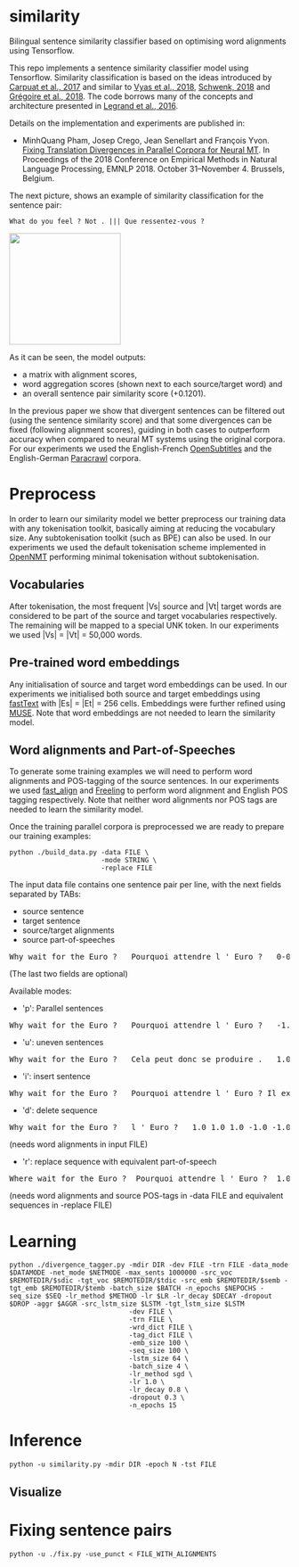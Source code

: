 # similarity
Bilingual sentence similarity classifier based on optimising word alignments using Tensorflow.

This repo implements a sentence similarity classifier model using Tensorflow. Similarity classification is based on the ideas introduced by [Carpuat et al., 2017](http://aclweb.org/anthology/W17-3209) and similar to [Vyas et al., 2018](http://aclweb.org/anthology/N18-1136), [Schwenk, 2018](http://aclweb.org/anthology/P18-2037) and [Grégoire et al., 2018](http://www.aclweb.org/anthology/C18-1122). The code borrows many of the concepts and architecture presented in [Legrand et al., 2016](http://www.aclweb.org/anthology/W16-2207). 

Details on the implementation and experiments are published in:
* MinhQuang Pham, Josep Crego, Jean Senellart and François Yvon. [Fixing Translation Divergences in Parallel Corpora for Neural MT](http://emnlp2018.org/program/accepted/short-papers). In Proceedings of the 2018 Conference on Empirical Methods in Natural Language Processing, EMNLP 2018. October 31–November 4. Brussels, Belgium.

The next picture, shows an example of similarity classification for the sentence pair:

```What do you feel ? Not . ||| Que ressentez-vous ?```

<img src="https://github.com/jmcrego/similarity/blob/master/divergence_example.png" width="200" />

As it can be seen, the model outputs:
* a matrix with alignment scores,
* word aggregation scores (shown next to each source/target word) and
* an overall sentence pair similarity score (+0.1201).

In the previous paper we show that divergent sentences can be filtered out (using the sentence similarity score) and that some divergences can be fixed (following alignment scores), guiding in both cases to outperform accuracy when compared to neural MT systems using the original corpora. For our experiments we used the English-French [OpenSubtitles](http://www.lrec-conf.org/proceedings/lrec2016/pdf/947_Paper.pdf) and the English-German [Paracrawl](http://paracrawl.eu/) corpora.

# Preprocess

In order to learn our similarity model we better preprocess our training data with any tokenisation toolkit, basically aiming at reducing the vocabulary size. Any subtokenisation toolkit (such as BPE) can also be used. In our experiments we used the default tokenisation scheme implemented in [OpenNMT](http://opennmt.net) performing minimal tokenisation without subtokenisation.

## Vocabularies

After tokenisation, the most frequent |Vs| source and |Vt| target words are considered to be part of the source and target vocabularies respectively. The remaining will be mapped to a special UNK token. In our experiments we used |Vs| = |Vt| = 50,000 words.

## Pre-trained word embeddings

Any initialisation of source and target word embeddings can be used. In our experiments we initialised both source and target embeddings using [fastText](https://github.com/facebookresearch/fastText) with |Es| = |Et| = 256 cells. Embeddings were further refined using [MUSE](https://github.com/facebookresearch/MUSE). Note that word embeddings are not needed to learn the similarity model.

## Word alignments and Part-of-Speeches

To generate some training examples we will need to perform word alignments and POS-tagging of the source sentences. In our experiments we used [fast\_align](https://github.com/clab/fast_align) and [Freeling](https://github.com/TALP-UPC/FreeLing.git) to perform word alignment and English POS tagging respectively. Note that neither word alignments nor POS tags are needed to learn the similarity model.

Once the training parallel corpora is preprocessed we are ready to prepare our training examples:

```
python ./build_data.py -data FILE \
                       -mode STRING \
                       -replace FILE
```
The input data file contains one sentence pair per line, with the next fields separated by TABs:
* source sentence
* target sentence
* source/target alignments
* source part-of-speeches

 <pre>Why wait for the Euro ?   Pourquoi attendre l ' Euro ?   0-0 1-1 2-1 3-2 4-3 4-4 5-5   WRB NNP IN DT NNP SYM</pre>

(The last two fields are optional)

Available modes:
* 'p': Parallel sentences
 <pre>Why wait for the Euro ?   Pourquoi attendre l ' Euro ?   -1.0 -1.0 -1.0 -1.0 -1.0 -1.0   -1.0 -1.0 -1.0 -1.0 -1.0 -1.0</pre>

* 'u': uneven sentences
 <pre>Why wait for the Euro ?   Cela peut donc se produire .   1.0 1.0 1.0 1.0 1.0 1.0   1.0 1.0 1.0 1.0 1.0 1.0</pre>

* 'i': insert sentence
 <pre>Why wait for the Euro ?   Pourquoi attendre l ' Euro ? Il existe un précédant .   -1.0 -1.0 -1.0 -1.0 -1.0 -1.0   -1.0 -1.0 -1.0 -1.0 -1.0 -1.0 1.0 1.0 1.0 1.0 1.0</pre>

* 'd': delete sequence
 <pre>Why wait for the Euro ?   l ' Euro ?   1.0 1.0 1.0 -1.0 -1.0 -1.0   -1.0 -1.0 -1.0 -1.0</pre>

 (needs word alignments in input FILE)

* 'r': replace sequence with equivalent part-of-speech
 <pre>Where wait for the Euro ?  Pourquoi attendre l ' Euro ?  1.0 -1.0 -1.0 -1.0 -1.0 -1.0  1.0 -1.0 -1.0 -1.0 -1.0 -1.0</pre>

 (needs word alignments and source POS-tags in -data FILE and equivalent sequences in -replace FILE)

# Learning
```
python ./divergence_tagger.py -mdir DIR -dev FILE -trn FILE -data_mode $DATAMODE -net_mode $NETMODE -max_sents 1000000 -src_voc $REMOTEDIR/$sdic -tgt_voc $REMOTEDIR/$tdic -src_emb $REMOTEDIR/$semb -tgt_emb $REMOTEDIR/$temb -batch_size $BATCH -n_epochs $NEPOCHS -seq_size $SEQ -lr_method $METHOD -lr $LR -lr_decay $DECAY -dropout $DROP -aggr $AGGR -src_lstm_size $LSTM -tgt_lstm_size $LSTM
                              -dev FILE \
                              -trn FILE \
                              -wrd_dict FILE \
                              -tag_dict FILE \
                              -emb_size 100 \
                              -seq_size 100 \
                              -lstm_size 64 \
                              -batch_size 4 \
                              -lr_method sgd \
                              -lr 1.0 \
                              -lr_decay 0.8 \
                              -dropout 0.3 \
                              -n_epochs 15
```
# Inference
```
python -u similarity.py -mdir DIR -epoch N -tst FILE
```

## Visualize

# Fixing sentence pairs

```
python -u ./fix.py -use_punct < FILE_WITH_ALIGNMENTS
```
